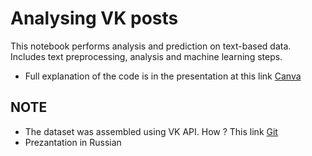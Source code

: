# Analysing VK posts

This notebook performs analysis and prediction on text-based data. Includes text preprocessing, analysis and machine learning steps.

- Full explanation of the code is in the presentation at this link [Canva](https://www.canva.com/design/DAGaDnhZ08I/0kTIEtDF8swSRNtxyC6uLQ/edit?utm_content=DAGaDnhZ08I&utm_campaign=designshare&utm_medium=link2&utm_source=sharebutton)

## NOTE
- The dataset was assembled using VK API. How ? This link [Git](https://github.com/NooruzbekT/vk-posts-scraper)
- Prezantation in Russian 
